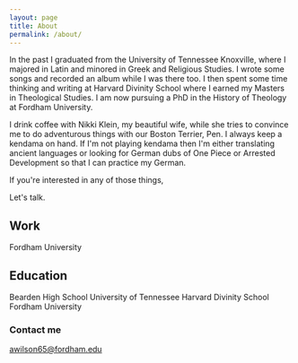 ```yaml
---
layout: page
title: About
permalink: /about/
---
```


In the past I graduated from the University of Tennessee Knoxville, where I majored in Latin and minored in Greek and Religious Studies. I wrote some songs and recorded an album while I was there too. I then spent some time thinking and writing at Harvard Divinity School where I earned my Masters in Theological Studies. I am now pursuing a PhD in the History of Theology at Fordham University.

I drink coffee with Nikki Klein, my beautiful wife, while she tries to convince me to do adventurous things with our Boston Terrier, Pen. I always keep a kendama on hand. If I'm not playing kendama then I'm either translating ancient languages or looking for German dubs of One Piece or Arrested Development so that I can practice my German.

If you're interested in any of those things,

Let's talk.

## Work
Fordham University

## Education
Bearden High School
University of Tennessee
Harvard Divinity School
Fordham University

### Contact me

[awilson65@fordham.edu](mailto:awilson65@fordham.edu)
